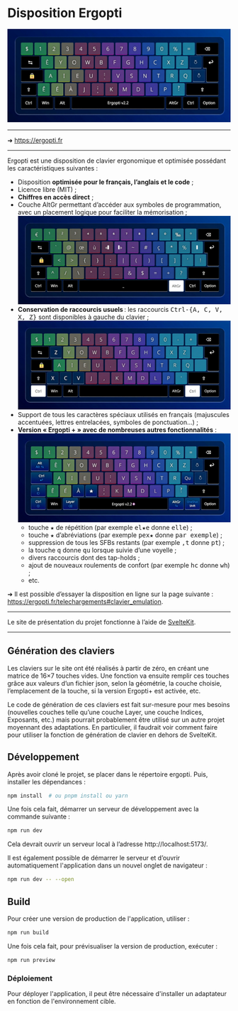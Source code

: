 # Disposition Ergopti

![Couche de base](static/img/ergopti_visuel.png)

---

➜ https://ergopti.fr

---

Ergopti est une disposition de clavier ergonomique et optimisée possédant les caractéristiques suivantes :

- Disposition **optimisée pour le français, l’anglais et le code** ;
- Licence libre (MIT) ;
- **Chiffres en accès direct** ;
- Couche AltGr permettant d’accéder aux symboles de programmation, avec un placement logique pour faciliter la mémorisation ;
  ![Couche AltGr](static/img/ergopti_altgr.png)
- **Conservation de raccourcis usuels** : les raccourcis <kbd>Ctrl-{A, C, V, X, Z}</kbd> sont disponibles à gauche du clavier ;
  ![Couche Ctrl](static/img/ergopti_ctrl.png)
- Support de tous les caractères spéciaux utilisés en français (majuscules accentuées, lettres entrelacées, symboles de ponctuation…) ;
- **Version « Ergopti + » avec de nombreuses autres fonctionnalités** :
  ![Couche de base +](static/img/ergopti_plus.png)
  - touche <kbd>★</kbd> de répétition (par exemple <kbd>el★e</kbd> donne <kbd>elle</kbd>) ;
  - touche <kbd>★</kbd> d’abréviations (par exemple <kbd>pex★</kbd> donne <kbd>par exemple</kbd>) ;
  - suppression de tous les SFBs restants (par exemple <kbd>,t</kbd> donne <kbd>pt</kbd>) ;
  - la touche <kbd>q</kbd> donne <kbd>qu</kbd> lorsque suivie d’une voyelle ;
  - divers raccourcis dont des tap-holds ;
  - ajout de nouveaux roulements de confort (par exemple <kbd>hc</kbd> donne <kbd>wh</kbd>) ;
  - etc.
 
➜ Il est possible d’essayer la disposition en ligne sur la page suivante : https://ergopti.fr/telechargements#clavier_emulation.

---

Le site de présentation du projet fonctionne à l’aide de [SvelteKit](https://kit.svelte.dev/).

---

## Génération des claviers

Les claviers sur le site ont été réalisés à partir de zéro, en créant une matrice de 16×7 touches vides.
Une fonction va ensuite remplir ces touches grâce aux valeurs d’un fichier json, selon la géométrie, la couche choisie, l’emplacement de la touche, si la version Ergopti+ est activée, etc.

Le code de génération de ces claviers est fait sur-mesure pour mes besoins (nouvelles couches telle qu’une couche Layer, une couche Indices, Exposants, etc.) mais pourrait probablement être utilisé sur un autre projet moyennant des adaptations. En particulier, il faudrait voir comment faire pour utiliser la fonction de génération de clavier en dehors de SvelteKit.

## Développement

Après avoir cloné le projet, se placer dans le répertoire ergopti.
Puis, installer les dépendances :

```bash
npm install  # ou pnpm install ou yarn
```

Une fois cela fait, démarrer un serveur de développement avec la commande suivante :

```bash
npm run dev
```

Cela devrait ouvrir un serveur local à l’adresse http://localhost:5173/.

Il est également possible de démarrer le serveur et d’ouvrir automatiquement l'application dans un nouvel onglet de navigateur :

```bash
npm run dev -- --open
```

## Build

Pour créer une version de production de l'application, utiliser :

```bash
npm run build
```

Une fois cela fait, pour prévisualiser la version de production, exécuter :

```bash
npm run preview
```

### Déploiement

Pour déployer l'application, il peut être nécessaire d'installer un adaptateur en fonction de l'environnement cible.
